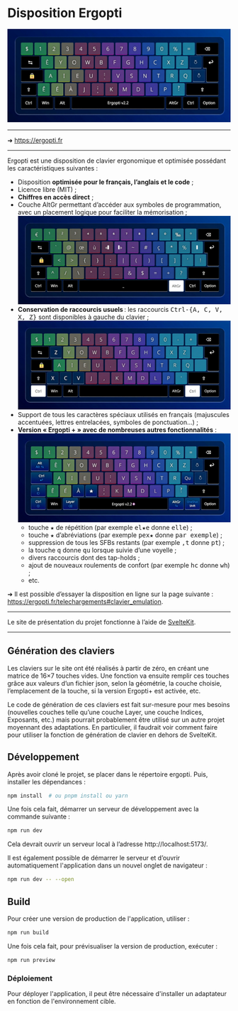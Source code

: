 # Disposition Ergopti

![Couche de base](static/img/ergopti_visuel.png)

---

➜ https://ergopti.fr

---

Ergopti est une disposition de clavier ergonomique et optimisée possédant les caractéristiques suivantes :

- Disposition **optimisée pour le français, l’anglais et le code** ;
- Licence libre (MIT) ;
- **Chiffres en accès direct** ;
- Couche AltGr permettant d’accéder aux symboles de programmation, avec un placement logique pour faciliter la mémorisation ;
  ![Couche AltGr](static/img/ergopti_altgr.png)
- **Conservation de raccourcis usuels** : les raccourcis <kbd>Ctrl-{A, C, V, X, Z}</kbd> sont disponibles à gauche du clavier ;
  ![Couche Ctrl](static/img/ergopti_ctrl.png)
- Support de tous les caractères spéciaux utilisés en français (majuscules accentuées, lettres entrelacées, symboles de ponctuation…) ;
- **Version « Ergopti + » avec de nombreuses autres fonctionnalités** :
  ![Couche de base +](static/img/ergopti_plus.png)
  - touche <kbd>★</kbd> de répétition (par exemple <kbd>el★e</kbd> donne <kbd>elle</kbd>) ;
  - touche <kbd>★</kbd> d’abréviations (par exemple <kbd>pex★</kbd> donne <kbd>par exemple</kbd>) ;
  - suppression de tous les SFBs restants (par exemple <kbd>,t</kbd> donne <kbd>pt</kbd>) ;
  - la touche <kbd>q</kbd> donne <kbd>qu</kbd> lorsque suivie d’une voyelle ;
  - divers raccourcis dont des tap-holds ;
  - ajout de nouveaux roulements de confort (par exemple <kbd>hc</kbd> donne <kbd>wh</kbd>) ;
  - etc.
 
➜ Il est possible d’essayer la disposition en ligne sur la page suivante : https://ergopti.fr/telechargements#clavier_emulation.

---

Le site de présentation du projet fonctionne à l’aide de [SvelteKit](https://kit.svelte.dev/).

---

## Génération des claviers

Les claviers sur le site ont été réalisés à partir de zéro, en créant une matrice de 16×7 touches vides.
Une fonction va ensuite remplir ces touches grâce aux valeurs d’un fichier json, selon la géométrie, la couche choisie, l’emplacement de la touche, si la version Ergopti+ est activée, etc.

Le code de génération de ces claviers est fait sur-mesure pour mes besoins (nouvelles couches telle qu’une couche Layer, une couche Indices, Exposants, etc.) mais pourrait probablement être utilisé sur un autre projet moyennant des adaptations. En particulier, il faudrait voir comment faire pour utiliser la fonction de génération de clavier en dehors de SvelteKit.

## Développement

Après avoir cloné le projet, se placer dans le répertoire ergopti.
Puis, installer les dépendances :

```bash
npm install  # ou pnpm install ou yarn
```

Une fois cela fait, démarrer un serveur de développement avec la commande suivante :

```bash
npm run dev
```

Cela devrait ouvrir un serveur local à l’adresse http://localhost:5173/.

Il est également possible de démarrer le serveur et d’ouvrir automatiquement l'application dans un nouvel onglet de navigateur :

```bash
npm run dev -- --open
```

## Build

Pour créer une version de production de l'application, utiliser :

```bash
npm run build
```

Une fois cela fait, pour prévisualiser la version de production, exécuter :

```bash
npm run preview
```

### Déploiement

Pour déployer l'application, il peut être nécessaire d'installer un adaptateur en fonction de l'environnement cible.
